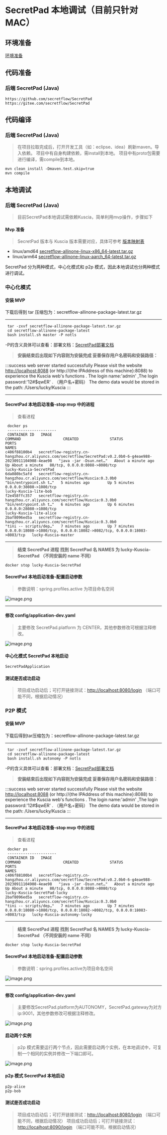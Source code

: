 # SecretPad 本地调试（目前只针对 MAC）

## 环境准备

[环境准备](build_SecretPad_cn.md#开发环境搭建)
## 代码准备

### 后端 SecretPad (Java)

```text
https://github.com/secretflow/SecretPad
https://gitee.com/secretflow/SecretPad
```

## 代码编译

### 后端 SecretPad (Java)

> 在项目拉取完成后，打开开发工具（如：eclipse、idea）刷新maven。导入依赖。
> 项目中有自身构建依赖，需install到本地。
> 项目中有proto包需要进行编译，需compile到本地。

```shell
mvn clean install -Dmaven.test.skip=true
mvn compile
```

## 本地调试

### 后端 SecretPad (Java)

> 目前SecretPad本地调试需依赖Kuscia，简单利用mvp操作，步骤如下

#### Mvp 准备
>SecretPad 版本与 Kuscia 版本需要对应，具体可参考
[版本映射表](../../README.zh-CN.md#组件版本)

- linux/amd64 [secretflow-allinone-linux-x86_64-latest.tar.gz](https://secretflow-public.oss-cn-hangzhou.aliyuncs.com/mvp-packages/secretflow-allinone-linux-x86_64-latest.tar.gz)
- linux/arm64 [secretflow-allinone-linux-aarch_64-latest.tar.gz](https://secretflow-public.oss-cn-hangzhou.aliyuncs.com/mvp-packages/secretflow-allinone-linux-aarch_64-latest.tar.gz)


SecretPad 分为两种模式，中心化模式和 p2p 模式，因此本地调试也分两种模式进行调试。


### 中心化模式

#### 安装 MVP

下载后得到 tar 压缩包为：secretflow-allinone-package-latest.tar.gz

---

```shell
 tar -zxvf secretflow-allinone-package-latest.tar.gz
 cd secretflow-allinone-package-latest
 bash install.sh master -P notls
```

-P的含义具体可以查看：部署文档：[SecretPad部署文档](../deployment/guide.md#installsh参数详解)


> **安装结束后出现如下内容则为安装完成 妥善保存用户名密码和安装路径：**

:::success
web server started successfully
Please visit the website [http://localhost:8088](http://localhost:8088) (or http://{the IPAddress of this machine}:8088)
to experience the Kuscia web's functions .
The login name:'admin' ,The login password:'12#$qwER' . （用户名+密码）
The demo data would be stored in the path: /Users/lucky/Kuscia
:::

---

#### SecretPad 本地启动准备-stop mvp 中的进程

> 查看进程

```shell
 docker ps
 ----------------------
 CONTAINER ID   IMAGE                                                                                                            COMMAND                   CREATED              STATUS              PORTS                                                                       NAMES
c406f88100b4   secretflow-registry.cn-hangzhou.cr.aliyuncs.com/secretflow/SecretPad:v0.2.0b0-6-g4eae988-20230911104908-4eae98   "java -jar -Dsun.net…"   About a minute ago   Up About a minute   80/tcp, 0.0.0.0:8088->8080/tcp                                              lucky-Kuscia-SecretPad
6da080bc5afd   secretflow-registry.cn-hangzhou.cr.aliyuncs.com/secretflow/Kuscia:0.3.0b0                                        "bin/entrypoint.sh t…"   5 minutes ago        Up 5 minutes        0.0.0.0:38080->1080/tcp                                                     lucky-Kuscia-lite-bob
f2e458ffc357   secretflow-registry.cn-hangzhou.cr.aliyuncs.com/secretflow/Kuscia:0.3.0b0                                        "bin/entrypoint.sh t…"   6 minutes ago        Up 6 minutes        0.0.0.0:28080->1080/tcp                                                     lucky-Kuscia-lite-alice
2baf8096ed5a   secretflow-registry.cn-hangzhou.cr.aliyuncs.com/secretflow/Kuscia:0.3.0b0                                        "tini -- scripts/dep…"   7 minutes ago        Up 7 minutes        0.0.0.0:18080->1080/tcp, 0.0.0.0:18082->8082/tcp, 0.0.0.0:18083->8083/tcp   lucky-Kuscia-master
```

---

> **结束 SecretPad 进程**
> **找到 SecretPad 名 NAMES 为 lucky-Kuscia-SecretPad （不同安装的 name 不同）**

```shell
docker stop lucky-Kuscia-SecretPad
```

#### SecretPad 本地启动准备-配置启动参数

> 参数说明：spring.profiles.active 为项目命名空间

![image.png](../imgs/center_active.png)

---

#### 修改 config/application-dev.yaml

>主要修改 SecretPad.platform 为 CENTER，其他参数修改可根据注释修改。

![image.png](../imgs/localdebug/center_yml.png)


#### 中心化模式 SecretPad 本地启动

```text
SecretPadApplication
```

#### 测试是否成功启动

> 项目成功启动后；可打开链接测试：[http://localhost:8080/login](http://localhost:8080/login) （端口可能不同，根据启动情况）

### P2P 模式

#### 安装 MVP

下载后得到tar压缩包为：secretflow-allinone-package-latest.tar.gz

---

```shell
 tar -zxvf secretflow-allinone-package-latest.tar.gz
 cd secretflow-allinone-package-latest
 bash install.sh autonomy -P notls
```

-P的含义具体可以查看：部署文档：[SecretPad部署文档](../deployment/guide.md#installsh参数详解)


> **安装结束后出现如下内容则为安装完成 妥善保存用户名密码和安装路径：**

:::success
web server started successfully
Please visit the website [http://localhost:8088](http://localhost:8088) (or http://{the IPAddress of this machine}:8088)
to experience the Kuscia web's functions .
The login name:'admin' ,The login password:'12#$qwER' . （用户名+密码）
The demo data would be stored in the path: /Users/lucky/Kuscia
:::

---

#### SecretPad 本地启动准备-stop mvp 中的进程

> 查看进程

```shell
 docker ps
 ----------------------
 CONTAINER ID   IMAGE                                                                                                            COMMAND                   CREATED              STATUS              PORTS                                                                       NAMES
c406f88100b4   secretflow-registry.cn-hangzhou.cr.aliyuncs.com/secretflow/SecretPad:v0.2.0b0-6-g4eae988-20230911104908-4eae98   "java -jar -Dsun.net…"   About a minute ago   Up About a minute   80/tcp, 0.0.0.0:8088->8080/tcp                                              lucky-Kuscia-SecretPad-lucky
2baf8096ed5a   secretflow-registry.cn-hangzhou.cr.aliyuncs.com/secretflow/Kuscia:0.3.0b0                                        "tini -- scripts/dep…"   7 minutes ago        Up 7 minutes        0.0.0.0:18080->1080/tcp, 0.0.0.0:18082->8082/tcp, 0.0.0.0:18083->8083/tcp   lucky-Kuscia-autonomy-lucky
```

---

> **结束 SecretPad 进程**
> **找到 SecretPad 名 NAMES 为 lucky-Kuscia-SecretPad （不同安装的 name 不同）**

```shell
docker stop lucky-Kuscia-SecretPad
```

#### SecretPad 本地启动准备-配置启动参数

> 参数说明：spring.profiles.active为项目命名空间

![image.png](../imgs/p2p_active.png)

---

#### 修改 config/application-dev.yaml

>主要修改SecretPad.platform为AUTONOMY，SecretPad.gateway为对方ip:9001，其他参数修改可根据注释修改。

![image.png](../imgs/localdebug/p2p_yml.png)

#### 启动两个实例

>p2p 模式需要运行两个节点，因此需要启动两个实例，在本地调试中，可复制一个相同的实例并修改一下端口即可。
>
![image.png](../imgs/localdebug/p2p_bob.png)

#### p2p 模式 SecretPad 本地启动

```text
p2p-alice
p2p-bob
```

#### 测试是否成功启动

> 项目成功启动后；可打开链接测试：[http://localhost:8080/login](http://localhost:8080/login) （端口可能不同，根据启动情况）
> 项目成功启动后；可打开链接测试：[http://localhost:8090/login](http://localhost:8090/login) （端口可能不同，根据启动情况）
